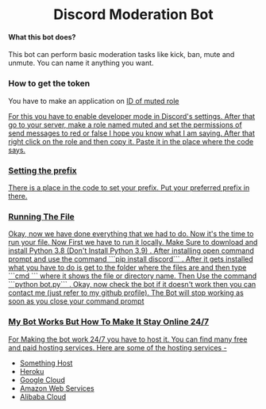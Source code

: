<h1 align = "center"> Discord Moderation Bot </h1>
<h4> What this bot does? </h4>
<p> This bot can perform basic moderation tasks like kick, ban, mute and unmute. You can name it anything you want. </p> 


### How to get the token
<p> You have to make an application on <a href = "https://discord.com/developers/applications> Discord Developers Portal </a>. Name it according to your preference. After doing this go to the bot section and create a bot. Now Download the files of the bot from GitHub or clone it using <strong> git</strong>. After Doing this download an code editor. Paste the token in the specified place. The File Shows where to put it!! </p>

### ID of muted role
<p> For this you have to enable developer mode in Discord's settings. After that go to your server, make a role named muted and set the permissions of send messages to red or false I hope you know what I am saying. After that right click on the role and then copy it. Paste it in the place where the code says. </p> 

### Setting the prefix
<p> There is a place in the code to set your prefix. Put your preferred prefix in there.  <p>

### Running The File
<p> Okay, now we have done everything that we had to do. Now it's the time to run your file. Now First we have to run it locally. Make Sure to download and install Python 3.8 (Don't Install Python 3.9) . After installing open command prompt and use the command ```pip install discord``` . After it gets installed what you have to do is get to the folder where the files are and then type ```cmd ``` where it shows the file or directory name. Then Use the command ```python bot.py``` . Okay, now check the bot if it doesn't work then you can contact me (just refer to my github profile).  The Bot will stop working as soon as you close your command prompt </p>

### My Bot Works But How To Make It Stay Online 24/7
<p> For Making the bot work 24/7 you have to host it. You can find many free and paid hosting services. Here are some of the hosting services - 
<ul>  
<li> <a href = "https://something.host"> Something Host </a> </li>
<li>    <a href = "https://heroku.com"> Heroku </a> </li> 
<li> <a href = "https://cloud.google.com"> Google Cloud </a> 
<li> <a href = "https://aws.amazon.com/"> Amazon Web Services </a>
<li> <a href = "https://us.alibabacloud.com/"> Alibaba Cloud </a> 
</p> 
